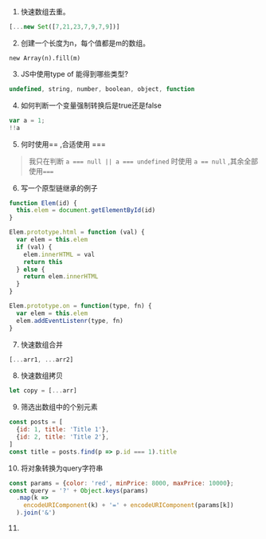 1. 快速数组去重。

```javascript
[...new Set([7,21,23,7,9,7,9])]
```
2. 创建一个长度为n，每个值都是m的数组。
```javacript
new Array(n).fill(m)
```
3. JS中使用type of 能得到哪些类型?

```javascript
undefined, string, number, boolean, object, function
```

4. 如何判断一个变量强制转换后是true还是false

```  javascript
var a = 1;
!!a 
```

5. 何时使用== ,合适使用 ===

> 我只在判断 `a === null || a === undefined` 时使用 `a == null` ,其余全部使用`===` 

6. 写一个原型链继承的例子

```javascript
function Elem(id) {
  this.elem = document.getElementById(id)
}

Elem.prototype.html = function (val) {
  var elem = this.elem
  if (val) {
    elem.innerHTML = val
    return this
  } else {
    return elem.innerHTML
  }
}

Elem.prototype.on = function(type, fn) {
  var elem = this.elem
  elem.addEventListenr(type, fn)
}
```

7. 快速数组合并

```javascript
[...arr1, ...arr2]
```

8. 快速数组拷贝

```javascript
let copy = [...arr]
```

9. 筛选出数组中的个别元素

```javascript
const posts = [
  {id: 1, title: 'Title 1'},
  {id: 2, title: 'Title 2'},
]
const title = posts.find(p => p.id === 1).title
```

10. 将对象转换为query字符串

```javascript
const params = {color: 'red', minPrice: 8000, maxPrice: 10000};
const query = '?' + Object.keys(params)
  .map(k =>
    encodeURIComponent(k) + '=' + encodeURIComponent(params[k])
  ).join('&')
```

11.